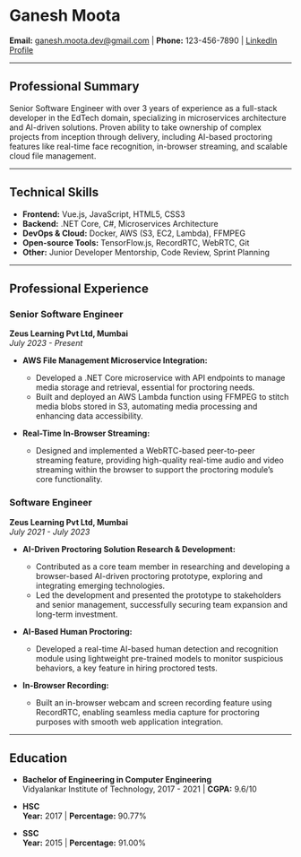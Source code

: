 # Ganesh Moota  
**Email:** ganesh.moota.dev@gmail.com | **Phone:** 123-456-7890 | [LinkedIn Profile](https://linkedin.com/in/ganesh-moota)

---

## Professional Summary
Senior Software Engineer with over 3 years of experience as a full-stack developer in the EdTech domain, specializing in microservices architecture and AI-driven solutions. Proven ability to take ownership of complex projects from inception through delivery, including AI-based proctoring features like real-time face recognition, in-browser streaming, and scalable cloud file management.

---

## Technical Skills
- **Frontend:** Vue.js, JavaScript, HTML5, CSS3  
- **Backend:** .NET Core, C#, Microservices Architecture  
- **DevOps & Cloud:** Docker, AWS (S3, EC2, Lambda), FFMPEG  
- **Open-source Tools:** TensorFlow.js, RecordRTC, WebRTC, Git  
- **Other:** Junior Developer Mentorship, Code Review, Sprint Planning  

---

## Professional Experience

### Senior Software Engineer  
**Zeus Learning Pvt Ltd, Mumbai**  
*July 2023 - Present*

- **AWS File Management Microservice Integration:**
  - Developed a .NET Core microservice with API endpoints to manage media storage and retrieval, essential for proctoring needs.
  - Built and deployed an AWS Lambda function using FFMPEG to stitch media blobs stored in S3, automating media processing and enhancing data accessibility.

- **Real-Time In-Browser Streaming:**
  - Designed and implemented a WebRTC-based peer-to-peer streaming feature, providing high-quality real-time audio and video streaming within the browser to support the proctoring module’s core functionality.

### Software Engineer  
**Zeus Learning Pvt Ltd, Mumbai**  
*July 2021 - July 2023*

- **AI-Driven Proctoring Solution Research & Development:**
  - Contributed as a core team member in researching and developing a browser-based AI-driven proctoring prototype, exploring and integrating emerging technologies.
  - Led the development and presented the prototype to stakeholders and senior management, successfully securing team expansion and long-term investment.

- **AI-Based Human Proctoring:**
  - Developed a real-time AI-based human detection and recognition module using lightweight pre-trained models to monitor suspicious behaviors, a key feature in hiring proctored tests.

- **In-Browser Recording:**
  - Built an in-browser webcam and screen recording feature using RecordRTC, enabling seamless media capture for proctoring purposes with smooth web application integration.

---

## Education

- **Bachelor of Engineering in Computer Engineering**  
  Vidyalankar Institute of Technology, 2017 - 2021 | **CGPA:** 9.6/10

- **HSC**  
  **Year:** 2017 | **Percentage:** 90.77%

- **SSC**  
  **Year:** 2015 | **Percentage:** 91.00%
